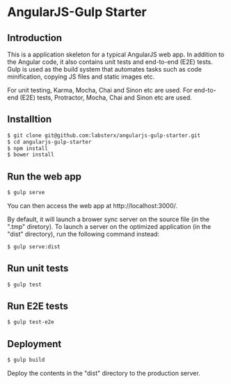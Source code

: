 # AngularJS-Gulp Starter

## Introduction

This is a application skeleton for a typical AngularJS web app. In addition to the Angular code, it also contains unit tests and end-to-end (E2E) tests. Gulp is used as the build system that automates tasks such as code minification, copying JS files and static images etc.

For unit testing, Karma, Mocha, Chai and Sinon etc are used. For end-to-end (E2E) tests, Protractor, Mocha, Chai and Sinon etc are used.


Installtion
-----------

```sh
$ git clone git@github.com:labsterx/angularjs-gulp-starter.git
$ cd angularjs-gulp-starter
$ npm install
$ bower install
```

Run the web app
---------------

```sh
$ gulp serve
```

You can then access the web app at http://localhost:3000/.

By default, it will launch a brower sync server on the source file (in the ".tmp" diretory). To launch a server on the optimized application (in the "dist" directory), run the following command instead:

```sh
$ gulp serve:dist
```

Run unit tests
--------------

```sh
$ gulp test
```

Run E2E tests
--------------

```sh
$ gulp test-e2e
```

Deployment
--------------

```sh
$ gulp build
```

Deploy the contents in the "dist" directory to the production server.


